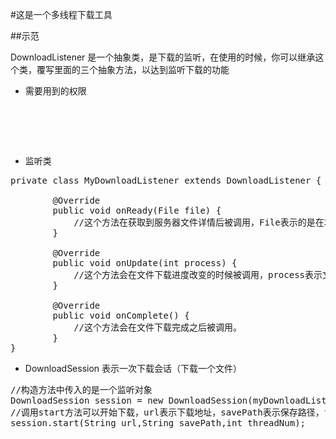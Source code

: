#这是一个多线程下载工具

##示范

DownloadListener 是一个抽象类，是下载的监听，在使用的时候，你可以继承这个类，覆写里面的三个抽象方法，以达到监听下载的功能


- 需要用到的权限
<pre>

<uses-permission android:name="android.permission.INTERNET"></uses-permission>
<uses-permission android:name="android.permission.WRITE_EXTERNAL_STORAGE"></uses-permission>

</pre>

- 监听类
<pre>
private class MyDownloadListener extends DownloadListener {

        @Override
        public void onReady(File file) {
            //这个方法在获取到服务器文件详情后被调用，File表示的是在本地创建的文件。文件大小和服务器上相同。
        }

        @Override
        public void onUpdate(int process) {
            //这个方法会在文件下载进度改变的时候被调用，process表示文件下载进度，从0到100
        }

        @Override
        public void onComplete() {
            //这个方法会在文件下载完成之后被调用。
        }
}
</pre>


- DownloadSession 表示一次下载会话（下载一个文件）
<pre>
//构造方法中传入的是一个监听对象
DownloadSession session = new DownloadSession(myDownloadListener);
//调用start方法可以开始下载，url表示下载地址，savePath表示保存路径，threadNum表示要开启的线程
session.start(String url,String savePath,int threadNum);
</pre>